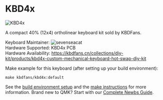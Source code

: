 # KBD4x

![KBD4x](https://cdn.shopify.com/s/files/1/1473/3902/products/1_ef8d3ad0-fc70-4d4f-9e36-8438c781a581_1800x1800.jpg)

A compact 40% (12x4) ortholinear keyboard kit sold by KBDFans.

Keyboard Maintainer: ![sevenseacat](https://github.com/sevenseacat)  
Hardware Supported: KBD4x PCB  
Hardware Availability: https://kbdfans.cn/collections/diy-kit/products/kbd4x-custom-mechanical-keyboard-hot-swap-diy-kit

Make example for this keyboard (after setting up your build environment):

    make kbdfans/kbd4x:default

See the [build environment setup](https://docs.qmk.fm/#/getting_started_build_tools) and the [make instructions](https://docs.qmk.fm/#/getting_started_make_guide) for more information. Brand new to QMK? Start with our [Complete Newbs Guide](https://docs.qmk.fm/#/newbs).
